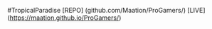 #TropicalParadise
[REPO] (github.com/Maation/ProGamers/)
[LIVE] (https://maation.github.io/ProGamers/)
